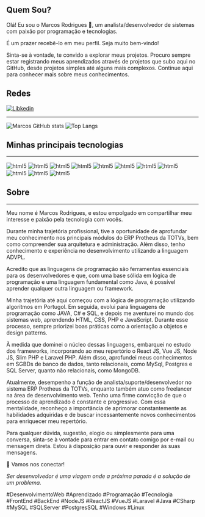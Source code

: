 <h2>Quem Sou?</h2>
<p>
    Olá! Eu sou o Marcos Rodrigues 👋, um analista/desenvolvedor de sistemas com paixão por programação e tecnologias. 
</p>
<p>
    É um prazer recebê-lo em meu perfil. Seja muito bem-vindo!
</p>
<p>
    Sinta-se à vontade, te convido a explorar meus projetos. Procuro sempre estar registrando meus aprendizados através de projetos que subo aqui no GitHub, desde projetos simples até     alguns mais complexos. Continue aqui para conhecer mais sobre meus conhecimentos.
</p>
<h2>Redes</h2>

[![Libkedin](https://img.shields.io/badge/LinkedIn-0077B5?style=for-the-badge&logo=linkedin&logoColor=white)](https://www.linkedin.com/in/marcos-rodrigues-sousa/)

<hr>

![Marcos GitHub stats](https://github-readme-stats.vercel.app/api?username=marcossousarodrigues&show_icons=true&theme=dracula) ![Top Langs](https://github-readme-stats.vercel.app/api/top-langs/?username=marcossousarodrigues&size_weight=0.5&count_weight=0.5)

<h2>Minhas principais tecnologias</h2>
<hr>
<div style="display: inline-block">
    <img align="center" src="https://img.shields.io/badge/HTML5-E34F26?style=for-the-badge&logo=html5&logoColor=white" alt="html5" >
    <img align="center" src="https://img.shields.io/badge/CSS3-1572B6?style=for-the-badge&logo=css3&logoColor=white" alt="html5" />
    <img align="center" src="https://img.shields.io/badge/Bootstrap-563D7C?style=for-the-badge&logo=bootstrap&logoColor=white" alt="html5" />
    <img align="center" src="https://img.shields.io/badge/JavaScript-F7DF1E?style=for-the-badge&logo=javascript&logoColor=black" alt="html5" />
    <img align="center" src="https://img.shields.io/badge/React-20232A?style=for-the-badge&logo=react&logoColor=61DAFB" alt="html5" />
    <img align="center" src="https://img.shields.io/badge/Vue.js-35495E?style=for-the-badge&logo=vue.js&logoColor=4FC08D" alt="html5" />
    <img align="center" src="https://img.shields.io/badge/Node.js-43853D?style=for-the-badge&logo=node.js&logoColor=white" alt="html5" />
    <img align="center" src="https://img.shields.io/badge/PHP-777BB4?style=for-the-badge&logo=php&logoColor=white" alt="html5" />
    <img align="center" src="https://img.shields.io/badge/Laravel-FF2D20?style=for-the-badge&logo=laravel&logoColor=white" alt="html5" />
    <img align="center" src="https://img.shields.io/badge/C%23-239120?style=for-the-badge&logo=c-sharp&logoColor=white" alt="html5" />
    <img align="center" src="https://img.shields.io/badge/Java-ED8B00?style=for-the-badge&logo=openjdk&logoColor=white" alt="html5" />
</div><br/>

<h2>Sobre</h2>
<hr>
Meu nome é Marcos Rodrigues, e estou empolgado em compartilhar meu interesse e paixão pela tecnologia com vocês.

Durante minha trajetória profissional, tive a oportunidade de aprofundar meu conhecimento nos principais módulos do ERP Protheus da TOTVs, bem como compreender sua arquitetura e administração. Além disso, tenho conhecimento e experiência no desenvolvimento utilizando a linguagem ADVPL.

Acredito que as linguagens de programação são ferramentas essenciais para os desenvolvedores e que, com uma base sólida em lógica de programação e uma linguagem fundamental como Java, é possível aprender qualquer outra linguagem ou framework.

Minha trajetória até aqui começou com a lógica de programação utilizando algoritmos em Portugol. Em seguida, evolui para linguagens de programação como JAVA, C# e SQL, e depois me aventurei no mundo dos sistemas web, aprendendo HTML, CSS, PHP e JavaScript. Durante esse processo, sempre priorizei boas práticas como a orientação a objetos e design patterns.

À medida que dominei o núcleo dessas linguagens, embarquei no estudo dos frameworks, incorporando ao meu repertório o React JS, Vue JS, Node JS, Slim PHP e Laravel PHP. Além disso, aprofundei meus conhecimentos em SGBDs de banco de dados, tanto relacionais, como MySql, Postgres e SQL Server, quanto não relacionais, como MongoDB.

Atualmente, desempenho a função de analista/suporte/desenvolvedor no sistema ERP Protheus da TOTVs, enquanto também atuo como freelancer na área de desenvolvimento web. Tenho uma firme convicção de que o processo de aprendizado é constante e progressivo. Com essa mentalidade, reconheço a importância de aprimorar constantemente as habilidades adquiridas e de buscar incessantemente novos conhecimentos para enriquecer meu repertório.

Para qualquer dúvida, sugestão, elogio ou simplesmente para uma conversa, sinta-se à vontade para entrar em contato comigo por e-mail ou mensagem direta. Estou à disposição para ouvir e responder às suas mensagens.

🤝 Vamos nos conectar!

<i>Ser desenvolvedor é uma viagem onde a próxima parada é a solução de um problema.</i>

#DesenvolvimentoWeb #Aprendizado #Programação #Tecnologia #FrontEnd #BackEnd #NodeJS #ReactJS #VueJS #Laravel #Java #CSharp #MySQL #SQLServer #PostgresSQL #Windows #Linux






